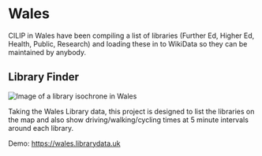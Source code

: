 Wales
===========

CILIP in Wales have been compiling a list of libraries (Further Ed, Higher Ed, Health, Public, Research) and loading these in to WikiData so they can be maintained by anybody.

Library Finder
--------------

![Image of a library isochrone in Wales](https://raw.githubusercontent.com/LibrariesHacked/geography-librarydata/master/images/wales-isochrone.png)

Taking the Wales Library data, this project is designed to list the libraries on the map and also show driving/walking/cycling times at 5 minute intervals around each library.

Demo: https://wales.librarydata.uk